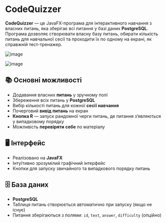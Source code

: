 # CodeQuizzer

**CodeQuizzer** — це JavaFX-програма для інтерактивного навчання з власних питань, яка зберігає всі питання у базі даних **PostgreSQL**. Програма дозволяє створювати власну базу питань, обирати кількість питань для навчальної сесії та проходити їх по одному на екрані, як справжній тест-тренажер.

![image](https://github.com/user-attachments/assets/2c0b92d1-2234-4e14-ab43-9e8e4f230b6c)

![image](https://github.com/user-attachments/assets/71e6c0fa-54ad-4eb4-991c-7691d43d85b5)


## 📚 Основні можливості

- Додавання власних **питань** у зручному полі
- Збереження всіх питань у **PostgreSQL**
- Вибір кількості питань для кожної **сесії навчання**
- Почерговий **вивід питань** на екран
- **Кнопка R** — запуск рандомної черги питань, де питання з’являються у випадковому порядку
- Можливість **перевіряти себе** по матеріалу

## 🖥️ Інтерфейс

- Реалізовано на **JavaFX**
- Інтуїтивно зрозумілий графічний інтерфейс
- Кнопки для запуску звичайного та випадкового порядку питань

## 🗄️ База даних

- **PostgreSQL**
- Таблиця питань створюється автоматично при запуску (якщо не існує)
- Питання зберігаються з полями: `id`, `text`, `answer`, `difficulty` (опційно)


